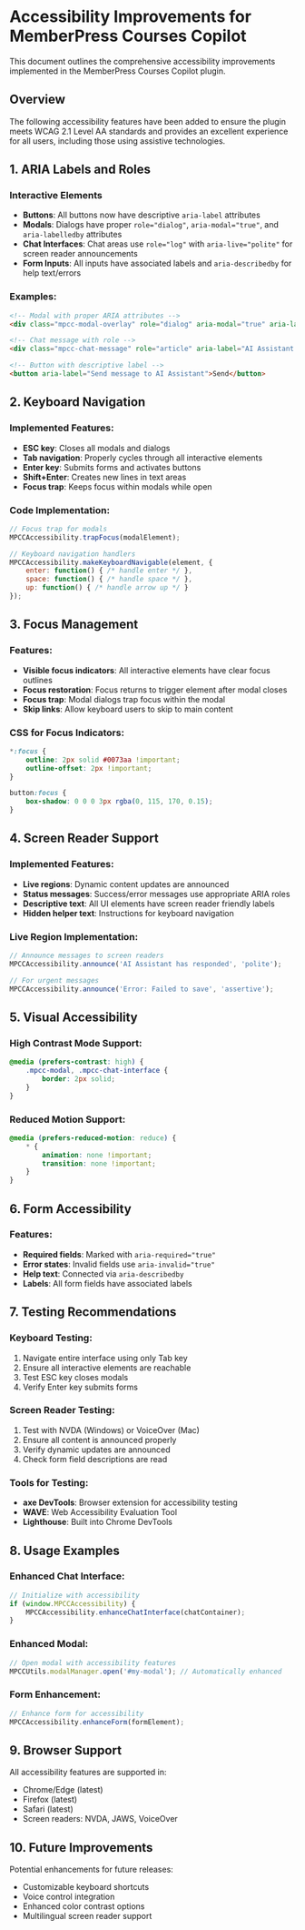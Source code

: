 # Accessibility Improvements for MemberPress Courses Copilot

This document outlines the comprehensive accessibility improvements implemented in the MemberPress Courses Copilot plugin.

## Overview

The following accessibility features have been added to ensure the plugin meets WCAG 2.1 Level AA standards and provides an excellent experience for all users, including those using assistive technologies.

## 1. ARIA Labels and Roles

### Interactive Elements
- **Buttons**: All buttons now have descriptive `aria-label` attributes
- **Modals**: Dialogs have proper `role="dialog"`, `aria-modal="true"`, and `aria-labelledby` attributes
- **Chat Interfaces**: Chat areas use `role="log"` with `aria-live="polite"` for screen reader announcements
- **Form Inputs**: All inputs have associated labels and `aria-describedby` for help text/errors

### Examples:
```html
<!-- Modal with proper ARIA attributes -->
<div class="mpcc-modal-overlay" role="dialog" aria-modal="true" aria-labelledby="modal-title">

<!-- Chat message with role -->
<div class="mpcc-chat-message" role="article" aria-label="AI Assistant message">

<!-- Button with descriptive label -->
<button aria-label="Send message to AI Assistant">Send</button>
```

## 2. Keyboard Navigation

### Implemented Features:
- **ESC key**: Closes all modals and dialogs
- **Tab navigation**: Properly cycles through all interactive elements
- **Enter key**: Submits forms and activates buttons
- **Shift+Enter**: Creates new lines in text areas
- **Focus trap**: Keeps focus within modals while open

### Code Implementation:
```javascript
// Focus trap for modals
MPCCAccessibility.trapFocus(modalElement);

// Keyboard navigation handlers
MPCCAccessibility.makeKeyboardNavigable(element, {
    enter: function() { /* handle enter */ },
    space: function() { /* handle space */ },
    up: function() { /* handle arrow up */ }
});
```

## 3. Focus Management

### Features:
- **Visible focus indicators**: All interactive elements have clear focus outlines
- **Focus restoration**: Focus returns to trigger element after modal closes
- **Focus trap**: Modal dialogs trap focus within the modal
- **Skip links**: Allow keyboard users to skip to main content

### CSS for Focus Indicators:
```css
*:focus {
    outline: 2px solid #0073aa !important;
    outline-offset: 2px !important;
}

button:focus {
    box-shadow: 0 0 0 3px rgba(0, 115, 170, 0.15);
}
```

## 4. Screen Reader Support

### Implemented Features:
- **Live regions**: Dynamic content updates are announced
- **Status messages**: Success/error messages use appropriate ARIA roles
- **Descriptive text**: All UI elements have screen reader friendly labels
- **Hidden helper text**: Instructions for keyboard navigation

### Live Region Implementation:
```javascript
// Announce messages to screen readers
MPCCAccessibility.announce('AI Assistant has responded', 'polite');

// For urgent messages
MPCCAccessibility.announce('Error: Failed to save', 'assertive');
```

## 5. Visual Accessibility

### High Contrast Mode Support:
```css
@media (prefers-contrast: high) {
    .mpcc-modal, .mpcc-chat-interface {
        border: 2px solid;
    }
}
```

### Reduced Motion Support:
```css
@media (prefers-reduced-motion: reduce) {
    * {
        animation: none !important;
        transition: none !important;
    }
}
```

## 6. Form Accessibility

### Features:
- **Required fields**: Marked with `aria-required="true"`
- **Error states**: Invalid fields use `aria-invalid="true"`
- **Help text**: Connected via `aria-describedby`
- **Labels**: All form fields have associated labels

## 7. Testing Recommendations

### Keyboard Testing:
1. Navigate entire interface using only Tab key
2. Ensure all interactive elements are reachable
3. Test ESC key closes modals
4. Verify Enter key submits forms

### Screen Reader Testing:
1. Test with NVDA (Windows) or VoiceOver (Mac)
2. Ensure all content is announced properly
3. Verify dynamic updates are announced
4. Check form field descriptions are read

### Tools for Testing:
- **axe DevTools**: Browser extension for accessibility testing
- **WAVE**: Web Accessibility Evaluation Tool
- **Lighthouse**: Built into Chrome DevTools

## 8. Usage Examples

### Enhanced Chat Interface:
```javascript
// Initialize with accessibility
if (window.MPCCAccessibility) {
    MPCCAccessibility.enhanceChatInterface(chatContainer);
}
```

### Enhanced Modal:
```javascript
// Open modal with accessibility features
MPCCUtils.modalManager.open('#my-modal'); // Automatically enhanced
```

### Form Enhancement:
```javascript
// Enhance form for accessibility
MPCCAccessibility.enhanceForm(formElement);
```

## 9. Browser Support

All accessibility features are supported in:
- Chrome/Edge (latest)
- Firefox (latest)
- Safari (latest)
- Screen readers: NVDA, JAWS, VoiceOver

## 10. Future Improvements

Potential enhancements for future releases:
- Customizable keyboard shortcuts
- Voice control integration
- Enhanced color contrast options
- Multilingual screen reader support